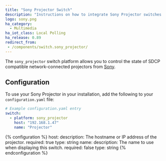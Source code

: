 ```yaml
---
title: "Sony Projector Switch"
description: "Instructions on how to integrate Sony Projector switches into Home Assistant."
logo: sony.png
ha_category:
  - Multimedia
ha_iot_class: Local Polling
ha_release: 0.89
redirect_from:
 - /components/switch.sony_projector/
---
```


The `sony_projector` switch platform allows you to control the state of SDCP compatible network-connected projectors from [Sony](http://www.sony.com).

## Configuration

To use your Sony Projector in your installation, add the following to your `configuration.yaml` file:

```yaml
# Example configuration.yaml entry
switch:
  - platform: sony_projector
    host: "192.168.1.47"
    name: "Projector"
```

{% configuration %}
host:
  description: The hostname or IP address of the projector.
  required: true
  type: string
name:
  description: The name to use when displaying this switch.
  required: false
  type: string
{% endconfiguration %}

